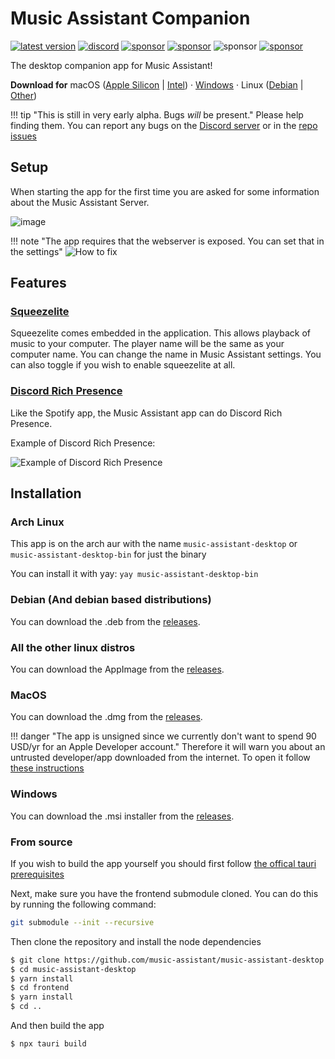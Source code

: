 # Music Assistant Companion
[![latest version](https://img.shields.io/github/release/music-assistant/music-assistant-desktop?display_name=tag&include_prereleases&label=Latest%20version)](https://github.com/music-assistant/music-assistant-desktop/releases/latest)
[![discord](https://img.shields.io/discord/753947050995089438?label=Discord&logo=discord&color=5865F2)](https://discord.gg/kaVm8hGpne)
[![sponsor](https://img.shields.io/github/sponsors/music-assistant?label=sponsors)](https://github.com/sponsors/music-assistant)
[![sponsor](https://img.shields.io/static/v1?label=Licence&message=Apache-2.0&color=000)](https://github.com/music-assistant/music-assistant-desktop/blob/main/LICENSE)
![sponsor](https://img.shields.io/static/v1?label=Bundled%20Size&message=25.1MB&color=0974B4)
[![sponsor](https://img.shields.io/static/v1?label=Stage&message=Alpha&color=2BB4AB)](https://github.com/music-assistant/music-assistant-desktop/blob/main/LICENSE)

The desktop companion app for Music Assistant!

**Download for** macOS ([Apple Silicon](https://github.com/music-assistant/music-assistant-desktop/releases/download/v0.0.22/music-assistant-companion_0.0.22_aarch64.dmg) | [Intel](https://github.com/music-assistant/music-assistant-desktop/releases/download/v0.0.22/music-assistant-companion_0.0.22_x64.dmg)) · [Windows](https://github.com/music-assistant/music-assistant-desktop/releases/download/v0.0.22/music-assistant-companion_0.0.22_x64_en-US.msi) · Linux ([Debian](https://github.com/music-assistant/music-assistant-desktop/releases/download/v0.0.22/music-assistant-companion_0.0.22_amd64.deb) | [Other](https://github.com/music-assistant/music-assistant-desktop/releases/download/v0.0.22/music-assistant-companion_0.0.22_amd64.AppImage))
 
!!! tip "This is still in very early alpha. Bugs *will* be present."
    Please help finding them. You can report any bugs on the [Discord server](https://discord.gg/kaVm8hGpne) or in the [repo issues](https://github.com/music-assistant/music-assistant-desktop/issues)

## Setup

When starting the app for the first time you are asked for some information about the Music Assistant Server.

![image](https://github.com/Un10ck3d/massapp/assets/74015378/cb97aa3e-12d8-4992-bfc6-0b58cedb81da)

!!! note "The app requires that the webserver is exposed. You can set that in the settings"
    ![How to fix](https://raw.githubusercontent.com/music-assistant/music-assistant-desktop/main/cant_connect_error.gif)

## Features

### [Squeezelite](https://en.wikipedia.org/wiki/Squeezelite)

Squeezelite comes embedded in the application. This allows playback of music to your computer. The player name will be the same as your computer name. You can change the name in Music Assistant settings. You can also toggle if you wish to enable squeezelite at all.

### [Discord Rich Presence](https://discord.com/developers/docs/rich-presence/how-to#so-what-is-it)

Like the Spotify app, the Music Assistant app can do Discord Rich Presence.

Example of Discord Rich Presence:

![Example of Discord Rich Presence](https://github.com/Un10ck3d/massapp/assets/74015378/8de18bac-b963-4aba-bb61-5730b41759a9)

## Installation

### Arch Linux

This app is on the arch aur with the name `music-assistant-desktop` or `music-assistant-desktop-bin` for just the binary

You can install it with yay: `yay music-assistant-desktop-bin`

### Debian (And debian based distributions)

You can download the .deb from the [releases](https://github.com/Un10ck3d/massapp/releases/latest/).

### All the other linux distros

You can download the AppImage from the [releases](https://github.com/Un10ck3d/massapp/releases/latest/).

### MacOS

You can download the .dmg from the [releases](https://github.com/Un10ck3d/massapp/releases/latest/).


!!! danger "The app is unsigned since we currently don't want to spend 90 USD/yr for an Apple Developer account."
    Therefore it will warn you about an untrusted developer/app downloaded from the internet. To open it follow [these instructions](https://support.apple.com/guide/mac-help/open-a-mac-app-from-an-unidentified-developer-mh40616/mac)

### Windows

You can download the .msi installer from the [releases](https://github.com/Un10ck3d/massapp/releases/latest/).

### From source

If you wish to build the app yourself you should first follow [the offical tauri prerequisites](https://tauri.app/v1/guides/getting-started/prerequisites)

Next, make sure you have the frontend submodule cloned. You can do this by running the following command:

```bash
git submodule --init --recursive
```

Then clone the repository and install the node dependencies

```bash
$ git clone https://github.com/music-assistant/music-assistant-desktop --recursive
$ cd music-assistant-desktop
$ yarn install
$ cd frontend
$ yarn install
$ cd ..
```

And then build the app

```bash
$ npx tauri build
```
